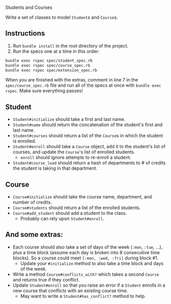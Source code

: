 Students and Courses

Write a set of classes to model `Student`s and `Course`s.

## Instructions
1. Run `bundle install` in the root directory of the project.
2. Run the specs one at a time in this order:

```bash
bundle exec rspec spec/student_spec.rb
bundle exec rspec spec/course_spec.rb
bundle exec rspec spec/extension_spec.rb
```

When you are finished with the extras, comment in line 7 in the
`spec/course_spec.rb` file and run all of the specs at once with `bundle
exec rspec`. Make sure everything passes!

## Student
* `Student#initialize` should take a first and last name.
* `Student#name` should return the concatenation of the student's
  first and last name.
* `Student#courses` should return a list of the `Course`s in which
  the student is enrolled.
* `Student#enroll` should take a `Course` object, add it to the
  student's list of courses, and update the `Course`'s list of
  enrolled students.
    * `enroll` should ignore attempts to re-enroll a student.
* `Student#course_load` should return a hash of departments to # of
  credits the student is taking in that department.

## Course
* `Course#initialize` should take the course name, department, and
  number of credits.
* `Course#students` should return a list of the enrolled students.
* `Course#add_student` should add a student to the class.
  * Probably can rely upon `Student#enroll`.

## And some extras:
* Each course should also take a set of days of the week (`:mon`,
  `:tue`, ...), plus a time block (assume each day is broken into 8
  consecutive time blocks). So a course could meet
  `[:mon, :wed, :fri]` during block #1.
    * Update your `#initialize` method to also take a time block and
      days of the week.
* Write a method `Course#conflicts_with?` which takes a second
  `Course` and returns true if they conflict.
* Update `Student#enroll` so that you raise an error if a `Student`
  enrolls in a new course that conflicts with an existing course time.
    * May want to write a `Student#has_conflict?` method to help.